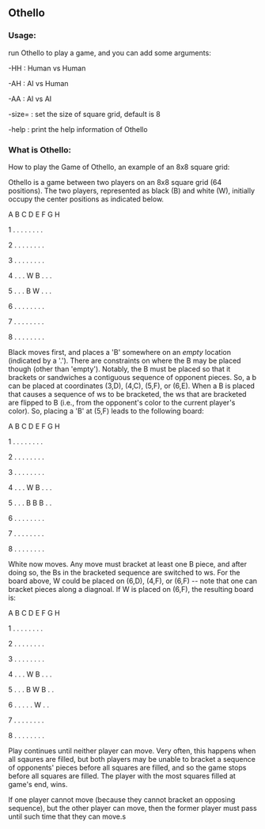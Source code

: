 ## Othello

### Usage:
run Othello to play a game, and you can add some arguments:

-HH : Human vs Human

-AH : AI vs Human

-AA : AI vs AI

-size= : set the size of square grid, default is 8

-help : print the help information of Othello

### What is Othello:
How to play the Game of Othello, 
an example of an 8x8 square grid: 

Othello is a game between two players on an 8x8 square grid
(64 positions). The two players, represented as black (B)
and white (W), initially occupy the center positions as
indicated below.

   A B C D E F G H

1  . . . . . . . . 

2  . . . . . . . . 

3  . . . . . . . . 

4  . . . W B . . . 

5  . . . B W . . . 

6  . . . . . . . . 

7  . . . . . . . . 

8  . . . . . . . . 

Black moves first, and places a 'B' somewhere on an *empty* location
(indicated by a '.'). There are constraints on where the B may be
placed though (other than 'empty'). Notably, the B must be placed
so that it brackets or sandwiches a contiguous sequence of
opponent pieces. So, a b can be placed at coordinates (3,D), (4,C), (5,F),
or (6,E). When a B is placed that causes a sequence of ws to be bracketed,
the ws that are bracketed are flipped to B (i.e., from the opponent's
color to the current player's color). So, placing a 'B' at (5,F)
leads to the following board:

   A B C D E F G H

1  . . . . . . . . 

2  . . . . . . . . 

3  . . . . . . . . 

4  . . . W B . . . 

5  . . . B B B . . 

6  . . . . . . . . 

7  . . . . . . . . 

8  . . . . . . . . 

White now moves. Any move must bracket at least one B piece,
and after doing so, the Bs in the bracketed sequence are
switched to ws. For the board above, W could be placed on (6,D),
(4,F), or (6,F) -- note that one can bracket pieces along a
diagnoal. If W is placed on (6,F), the resulting board is:

   A B C D E F G H

1  . . . . . . . . 

2  . . . . . . . . 

3  . . . . . . . . 

4  . . . W B . . . 

5  . . . B W B . . 

6  . . . . . W . . 

7  . . . . . . . . 

8  . . . . . . . . 

Play continues until neither player can move. Very often, this
happens when all sqaures are filled, but both players may
be unable to bracket a sequence of opponents' pieces before all
squares are filled, and so the game stops before all squares
are filled. The player with the most squares filled at game's
end, wins.

If one player cannot move (because they cannot bracket an opposing
sequence), but the other player can move, then the former player
must pass until such time that they can move.s
